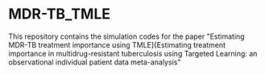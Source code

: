 # MDR-TB_TMLE
This repository contains the simulation codes for the paper "Estimating MDR-TB treatment importance using TMLE]{Estimating treatment importance in multidrug-resistant tuberculosis using Targeted Learning: an observational individual patient data meta-analysis"
